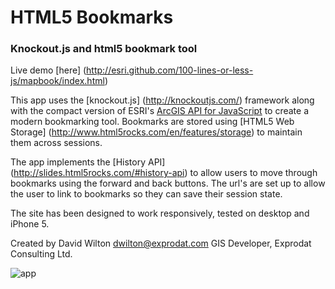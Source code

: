 # HTML5 Bookmarks
### Knockout.js and html5 bookmark tool

Live demo [here] (http://esri.github.com/100-lines-or-less-js/mapbook/index.html)

This app uses the [knockout.js] (http://knockoutjs.com/) framework along with the compact version of ESRI's [ArcGIS API for JavaScript](http://help.arcgis.com/en/webapi/javascript/arcgis/index.html) to create a modern bookmarking tool. Bookmarks are stored using [HTML5 Web Storage] (http://www.html5rocks.com/en/features/storage) to maintain them across sessions. 

The app implements the [History API] (http://slides.html5rocks.com/#history-api) to allow users to move through bookmarks using the forward and back buttons. The url's are set up to allow the user to link to bookmarks so they can save their session state. 

The site has been designed to work responsively, tested on desktop and iPhone 5.

Created by
David Wilton
dwilton@exprodat.com
GIS Developer, Exprodat Consulting Ltd.

![app](https://raw.github.com/davewilton/100-lines-or-less-js/master/mapbook/images/demo-image.png)




